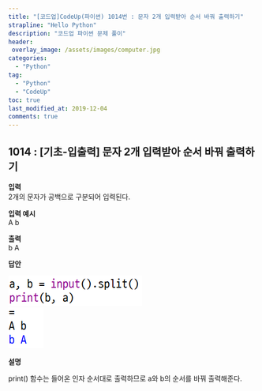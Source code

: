 ```yaml
---
title: "[코드업]CodeUp(파이썬) 1014번 : 문자 2개 입력받아 순서 바꿔 출력하기"
strapline: "Hello Python"
description: "코드업 파이썬 문제 풀이"
header:
 overlay_image: /assets/images/computer.jpg
categories:
  - "Python"
tag:
  - "Python"
  - "CodeUp"
toc: true
last_modified_at: 2019-12-04
comments: true
---
```


## 1014 : [기초-입출력] 문자 2개 입력받아 순서 바꿔 출력하기


**입력**<br>
2개의 문자가 공백으로 구분되어 입력된다.

**입력 예시**<br>
A b

**출력**<br>
b A


**답안**<br>

![a1014](/assets/images/1014-1.jpg)<br>
![a1014](/assets/images/1014-2.jpg)


**설명**

print() 함수는 들어온 인자 순서대로 출력하므로 a와 b의 순서를 바꿔 출력해준다.